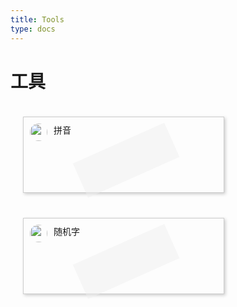 ```yaml
---
title: Tools
type: docs
---
```


# 工具

<div class="tools-container">
    <div class="data" onclick="window.open('./拼音/', '_self');">
        <div>
            <image src="/favicon.png">
                <span class="name">拼音</span>
        </div>
        <span class="description"></span>
    </div>
    <div class="data" onclick="window.open('./随机字/', '_self');">
            <div>
                <image src="/favicon.png">
                    <span class="name">随机字</span>
            </div>
            <span class="description"></span>
        </div>
</div>


<style>
    .tools-container {
        display: inline-block;
    }

    .tools-container .data {
        width: 300px;
        height: 100px;
        margin: 20px;
        padding: 10px;
        border: 1px solid #ccc;
        box-shadow: 2px 2px 5px #ccc;
        float: left;
        position: relative;
        cursor: pointer;
    }

    .tools-container .data::before {
        content: "";
        position: absolute;
        width: 50%;
        height: 50%;
        background-color: rgba(240, 240, 240, 0.5);
        transform: rotate(-24deg) translate(35%, 94%);
    }

    .tools-container .data img {
        width: 28px;
        border-radius: 999px;
        margin-right: 10px;
        float: left;
    }

    .tools-container .data .description {
        display: block;
        font-size: 12px;
        height: 66px;
        overflow: hidden;
        text-overflow: ellipsis;
    }

</style>